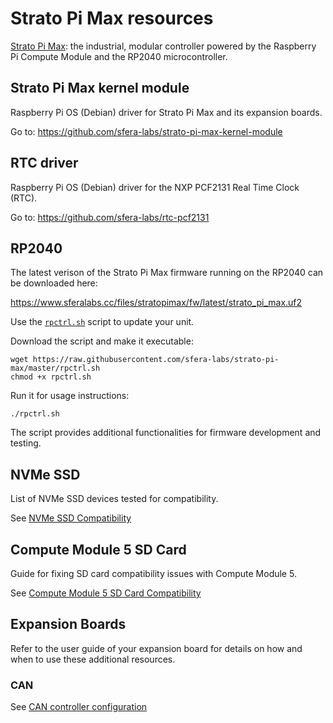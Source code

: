 # Strato Pi Max resources
 
[Strato Pi Max](https://www.sferalabs.cc/strato-pi-max/): the industrial, modular controller powered by the Raspberry Pi Compute Module and the RP2040 microcontroller.

## Strato Pi Max kernel module

Raspberry Pi OS (Debian) driver for Strato Pi Max and its expansion boards.

Go to: https://github.com/sfera-labs/strato-pi-max-kernel-module

## RTC driver

Raspberry Pi OS (Debian) driver for the NXP PCF2131 Real Time Clock (RTC).

Go to: https://github.com/sfera-labs/rtc-pcf2131

## RP2040

The latest verison of the Strato Pi Max firmware running on the RP2040 can be downloaded here:

https://www.sferalabs.cc/files/stratopimax/fw/latest/strato_pi_max.uf2

Use the [`rpctrl.sh`](./rpctrl.sh) script to update your unit. 

Download the script and make it executable:

```
wget https://raw.githubusercontent.com/sfera-labs/strato-pi-max/master/rpctrl.sh
chmod +x rpctrl.sh
```

Run it for usage instructions:

```
./rpctrl.sh
```

The script provides additional functionalities for firmware development and testing.

## NVMe SSD

List of NVMe SSD devices tested for compatibility.

See [NVMe SSD Compatibility](./nvme-ssd-compatibility.md)

## Compute Module 5 SD Card

Guide for fixing SD card compatibility issues with Compute Module 5.

See [Compute Module 5 SD Card Compatibility](./cm5-sd-config.md)

## Expansion Boards

Refer to the user guide of your expansion board for details on how and when to use these additional resources.

### CAN

See [CAN controller configuration](./can)
